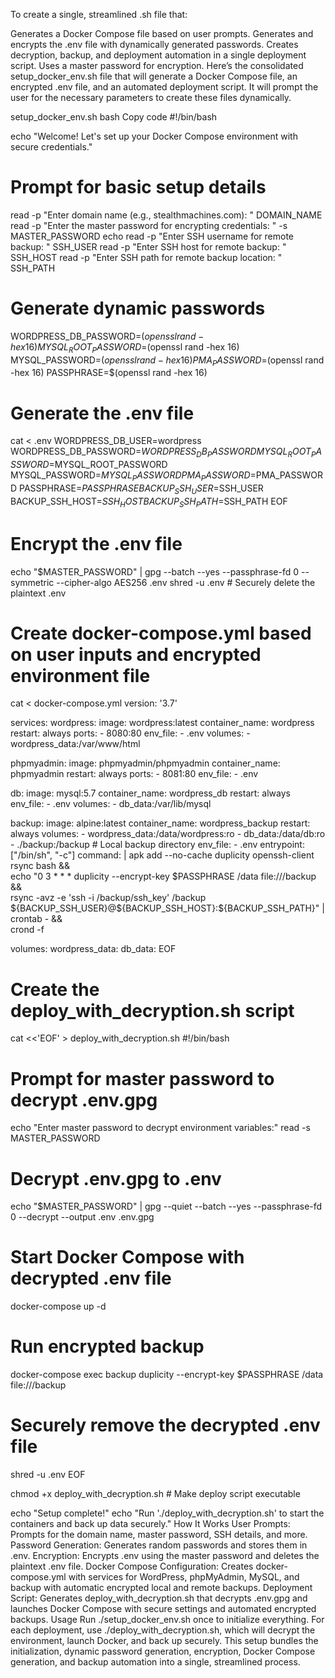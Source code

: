 To create a single, streamlined .sh file that:

Generates a Docker Compose file based on user prompts.
Generates and encrypts the .env file with dynamically generated passwords.
Creates decryption, backup, and deployment automation in a single deployment script.
Uses a master password for encryption.
Here’s the consolidated setup_docker_env.sh file that will generate a Docker Compose file, an encrypted .env file, and an automated deployment script. It will prompt the user for the necessary parameters to create these files dynamically.

setup_docker_env.sh
bash
Copy code
#!/bin/bash

echo "Welcome! Let's set up your Docker Compose environment with secure credentials."

# Prompt for basic setup details
read -p "Enter domain name (e.g., stealthmachines.com): " DOMAIN_NAME
read -p "Enter the master password for encrypting credentials: " -s MASTER_PASSWORD
echo
read -p "Enter SSH username for remote backup: " SSH_USER
read -p "Enter SSH host for remote backup: " SSH_HOST
read -p "Enter SSH path for remote backup location: " SSH_PATH

# Generate dynamic passwords
WORDPRESS_DB_PASSWORD=$(openssl rand -hex 16)
MYSQL_ROOT_PASSWORD=$(openssl rand -hex 16)
MYSQL_PASSWORD=$(openssl rand -hex 16)
PMA_PASSWORD=$(openssl rand -hex 16)
PASSPHRASE=$(openssl rand -hex 16)

# Generate the .env file
cat <<EOF > .env
WORDPRESS_DB_USER=wordpress
WORDPRESS_DB_PASSWORD=$WORDPRESS_DB_PASSWORD
MYSQL_ROOT_PASSWORD=$MYSQL_ROOT_PASSWORD
MYSQL_PASSWORD=$MYSQL_PASSWORD
PMA_PASSWORD=$PMA_PASSWORD
PASSPHRASE=$PASSPHRASE
BACKUP_SSH_USER=$SSH_USER
BACKUP_SSH_HOST=$SSH_HOST
BACKUP_SSH_PATH=$SSH_PATH
EOF

# Encrypt the .env file
echo "$MASTER_PASSWORD" | gpg --batch --yes --passphrase-fd 0 --symmetric --cipher-algo AES256 .env
shred -u .env  # Securely delete the plaintext .env

# Create docker-compose.yml based on user inputs and encrypted environment file
cat <<EOF > docker-compose.yml
version: '3.7'

services:
  wordpress:
    image: wordpress:latest
    container_name: wordpress
    restart: always
    ports:
      - 8080:80
    env_file:
      - .env
    volumes:
      - wordpress_data:/var/www/html

  phpmyadmin:
    image: phpmyadmin/phpmyadmin
    container_name: phpmyadmin
    restart: always
    ports:
      - 8081:80
    env_file:
      - .env

  db:
    image: mysql:5.7
    container_name: wordpress_db
    restart: always
    env_file:
      - .env
    volumes:
      - db_data:/var/lib/mysql

  backup:
    image: alpine:latest
    container_name: wordpress_backup
    restart: always
    volumes:
      - wordpress_data:/data/wordpress:ro
      - db_data:/data/db:ro
      - ./backup:/backup  # Local backup directory
    env_file:
      - .env
    entrypoint: ["/bin/sh", "-c"]
    command: |
      apk add --no-cache duplicity openssh-client rsync bash && \
      echo "0 3 * * * duplicity --encrypt-key $PASSPHRASE /data file:///backup && \
      rsync -avz -e 'ssh -i /backup/ssh_key' /backup \${BACKUP_SSH_USER}@\${BACKUP_SSH_HOST}:\${BACKUP_SSH_PATH}" | crontab - && \
      crond -f

volumes:
  wordpress_data:
  db_data:
EOF

# Create the deploy_with_decryption.sh script
cat <<'EOF' > deploy_with_decryption.sh
#!/bin/bash

# Prompt for master password to decrypt .env.gpg
echo "Enter master password to decrypt environment variables:"
read -s MASTER_PASSWORD

# Decrypt .env.gpg to .env
echo "$MASTER_PASSWORD" | gpg --quiet --batch --yes --passphrase-fd 0 --decrypt --output .env .env.gpg

# Start Docker Compose with decrypted .env file
docker-compose up -d

# Run encrypted backup
docker-compose exec backup duplicity --encrypt-key $PASSPHRASE /data file:///backup

# Securely remove the decrypted .env file
shred -u .env
EOF

chmod +x deploy_with_decryption.sh  # Make deploy script executable

echo "Setup complete!"
echo "Run './deploy_with_decryption.sh' to start the containers and back up data securely."
How It Works
User Prompts: Prompts for the domain name, master password, SSH details, and more.
Password Generation: Generates random passwords and stores them in .env.
Encryption: Encrypts .env using the master password and deletes the plaintext .env file.
Docker Compose Configuration: Creates docker-compose.yml with services for WordPress, phpMyAdmin, MySQL, and backup with automatic encrypted local and remote backups.
Deployment Script: Generates deploy_with_decryption.sh that decrypts .env.gpg and launches Docker Compose with secure settings and automated encrypted backups.
Usage
Run ./setup_docker_env.sh once to initialize everything.
For each deployment, use ./deploy_with_decryption.sh, which will decrypt the environment, launch Docker, and back up securely.
This setup bundles the initialization, dynamic password generation, encryption, Docker Compose generation, and backup automation into a single, streamlined process.